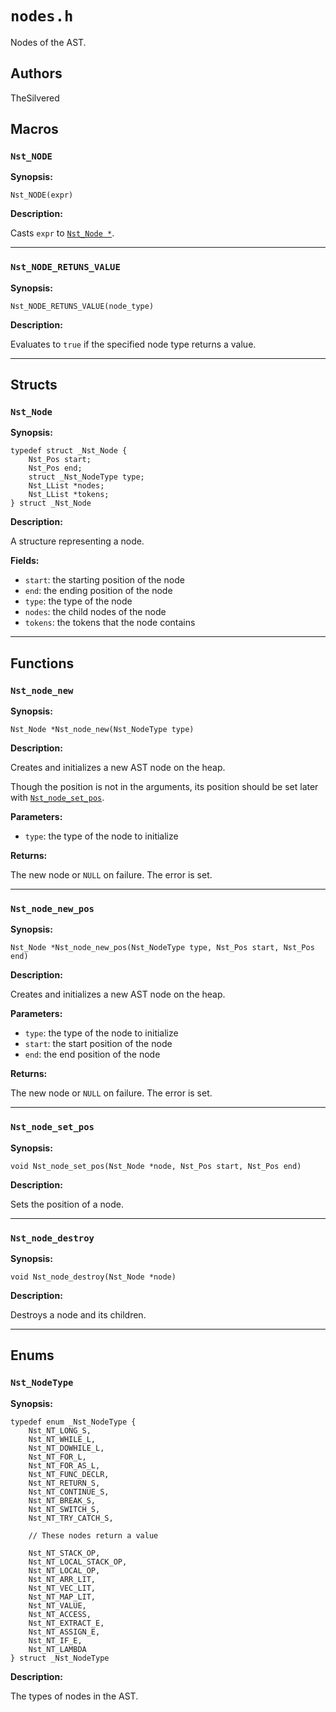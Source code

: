 # `nodes.h`

Nodes of the AST.

## Authors

TheSilvered

## Macros

### `Nst_NODE`

**Synopsis:**

```better-c
Nst_NODE(expr)
```

**Description:**

Casts `expr` to [`Nst_Node *`](c_api-nodes.md/#nst_node).

---

### `Nst_NODE_RETUNS_VALUE`

**Synopsis:**

```better-c
Nst_NODE_RETUNS_VALUE(node_type)
```

**Description:**

Evaluates to `true` if the specified node type returns a value.

---

## Structs

### `Nst_Node`

**Synopsis:**

```better-c
typedef struct _Nst_Node {
    Nst_Pos start;
    Nst_Pos end;
    struct _Nst_NodeType type;
    Nst_LList *nodes;
    Nst_LList *tokens;
} struct _Nst_Node
```

**Description:**

A structure representing a node.

**Fields:**

- `start`: the starting position of the node
- `end`: the ending position of the node
- `type`: the type of the node
- `nodes`: the child nodes of the node
- `tokens`: the tokens that the node contains

---

## Functions

### `Nst_node_new`

**Synopsis:**

```better-c
Nst_Node *Nst_node_new(Nst_NodeType type)
```

**Description:**

Creates and initializes a new AST node on the heap.

Though the position is not in the arguments, its position should be set later
with [`Nst_node_set_pos`](c_api-nodes.md/#nst_node_set_pos).

**Parameters:**

- `type`: the type of the node to initialize

**Returns:**

The new node or `NULL` on failure. The error is set.

---

### `Nst_node_new_pos`

**Synopsis:**

```better-c
Nst_Node *Nst_node_new_pos(Nst_NodeType type, Nst_Pos start, Nst_Pos end)
```

**Description:**

Creates and initializes a new AST node on the heap.

**Parameters:**

- `type`: the type of the node to initialize
- `start`: the start position of the node
- `end`: the end position of the node

**Returns:**

The new node or `NULL` on failure. The error is set.

---

### `Nst_node_set_pos`

**Synopsis:**

```better-c
void Nst_node_set_pos(Nst_Node *node, Nst_Pos start, Nst_Pos end)
```

**Description:**

Sets the position of a node.

---

### `Nst_node_destroy`

**Synopsis:**

```better-c
void Nst_node_destroy(Nst_Node *node)
```

**Description:**

Destroys a node and its children.

---

## Enums

### `Nst_NodeType`

**Synopsis:**

```better-c
typedef enum _Nst_NodeType {
    Nst_NT_LONG_S,
    Nst_NT_WHILE_L,
    Nst_NT_DOWHILE_L,
    Nst_NT_FOR_L,
    Nst_NT_FOR_AS_L,
    Nst_NT_FUNC_DECLR,
    Nst_NT_RETURN_S,
    Nst_NT_CONTINUE_S,
    Nst_NT_BREAK_S,
    Nst_NT_SWITCH_S,
    Nst_NT_TRY_CATCH_S,

    // These nodes return a value

    Nst_NT_STACK_OP,
    Nst_NT_LOCAL_STACK_OP,
    Nst_NT_LOCAL_OP,
    Nst_NT_ARR_LIT,
    Nst_NT_VEC_LIT,
    Nst_NT_MAP_LIT,
    Nst_NT_VALUE,
    Nst_NT_ACCESS,
    Nst_NT_EXTRACT_E,
    Nst_NT_ASSIGN_E,
    Nst_NT_IF_E,
    Nst_NT_LAMBDA
} struct _Nst_NodeType
```

**Description:**

The types of nodes in the AST.

